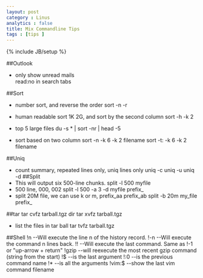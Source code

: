 ```yaml
---
layout: post
category : Linus  
analytics : false
title: Mix Commandline Tips 
tags : [tips ]
---
```

{% include JB/setup %}

##Outlook 
+ only show unread mails 	
		read:no  in search tabs 

##Sort 
+ number sort, and reverse the order
		sort -n -r

+ human readable sort 1K 2G, and sort by the second column
		sort -h -k 2
+ top 5 large files
		du -s * | sort -nr | head -5
+ sort based on two column 
		sort -n -k 6 -k 2 filename 
		sort -t: -k 6 -k 2 filename 

##Uniq 
+ count summary,  repeated lines only,  uniq lines only
		uniq -c
		uniq -u
		uniq -d
##Split 
+ This will output six 500-line chunks.
		split -l 500 myfile
+ 500 line, 000, 002
		split -l 500 -a 3 -d myfile prefix_
+ split 20M file, we can use k or m, prefix_aa prefix_ab
		split -b 20m my_file prefix_

##tar
		tar cvfz tarball.tgz  dir
		tar xvfz tarball.tgz
+ list the files in tar ball
		tar tvfz tarball.tgz   

##Shell 
		!n  	--Will execute the line n of the history record.
		!-n 	--Will execute the command n lines back.
		!!  	--Will execute the last command. Same as !-1 or "up-arrow + return"
		!gzip   --will reexecute the most recent gzip command (string from the start)
		!$  	--is the last argument
		!:0     --is the previous command name
		!*      --is all the arguments
		!vim:$  --show the last vim command filename

